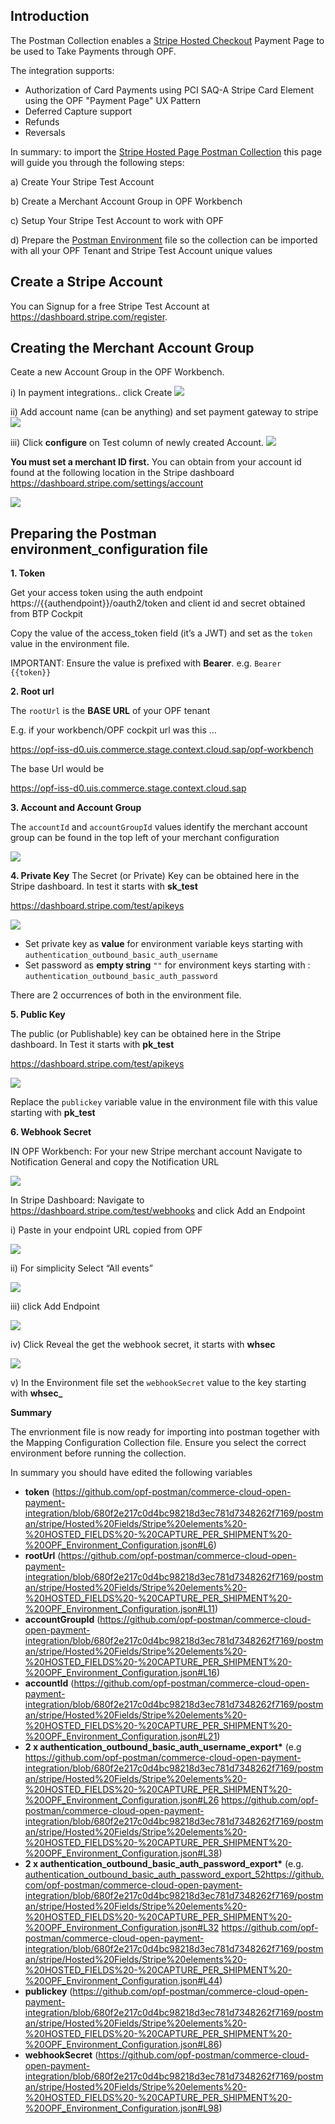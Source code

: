 ## Introduction ##
The Postman Collection enables a [Stripe Hosted Checkout](https://docs.stripe.com/checkout/quickstart) Payment Page to be used to Take Payments through OPF. 

The integration supports:

* Authorization of Card Payments using PCI SAQ-A Stripe Card Element using the OPF "Payment Page" UX Pattern
* Deferred Capture support
* Refunds
* Reversals

In summary: to import the [Stripe Hosted Page Postman Collection](Stripe-Hosted_Page_mapping_configuration.json) this page will guide you through the following steps: 

a) Create Your Stripe Test Account

b) Create a Merchant Account Group in OPF Workbench

c) Setup Your Stripe Test Account to work with OPF

d) Prepare the [Postman Environment](Stripe-Hosted_Page_environment_configuration.json) file so the collection can be imported with all your OPF Tenant and Stripe Test Account unique values  

## Create a Stripe Account ##
You can Signup for a free Stripe Test Account at https://dashboard.stripe.com/register.


## Creating the Merchant Account Group 
Ceate a new Account Group in the OPF Workbench.

i) In payment integrations.. click Create
![](images/opf-payment-integrations.png)

ii) Add account name (can be anything) and set payment gateway to stripe
![](images/stripe-elements-set-gateway.png)

iii) Click **configure** on Test column of newly created Account.
![](images/opf-account-group-id.png)

**You must set a merchant ID first.**
You can obtain from your account id found at the following location in the Stripe dashboard <https://dashboard.stripe.com/settings/account>

![](images/stripe-elements-get-account.png)

## Preparing the Postman environment_configuration file

**1. Token**

Get your access token using the auth endpoint https://{{authendpoint}}/oauth2/token and client id and secret obtained from BTP Cockpit

Copy the value of the access_token field (it’s a JWT) and set as the ``token`` value in the environment file.

IMPORTANT: Ensure the value is prefixed with **Bearer**. e.g. ``Bearer {{token}}``

**2. Root url**

The ``rootUrl`` is the **BASE URL** of your OPF tenant

E.g. if your workbench/OPF cockpit url was this …

<https://opf-iss-d0.uis.commerce.stage.context.cloud.sap/opf-workbench>

The base Url would be

https://opf-iss-d0.uis.commerce.stage.context.cloud.sap

**3. Account and Account Group**

The ``accountId`` and ``accountGroupId`` values identify the merchant account group can be found in the top left of your merchant configuration

![](images/opf-account-group-id.png)

**4. Private Key**
The Secret (or Private) Key can be obtained here in the Stripe dashboard. In test it starts with **sk_test**

<https://dashboard.stripe.com/test/apikeys>

![](images/stripe-elements-get-secret-key.png)

* Set private key as **value** for environment variable keys starting with ``authentication_outbound_basic_auth_username``
* Set password as **empty string** ``""`` for environment keys starting with : ``authentication_outbound_basic_auth_password``

There are 2 occurrences of both in the environment file.

**5. Public Key**

The public (or Publishable) key can be obtained here in the Stripe dashboard. In Test it starts with **pk_test**

<https://dashboard.stripe.com/test/apikeys>

![](images/stripe-elements-get-public-key.png)

Replace the ``publickey`` variable value in the environment file with this value starting with **pk_test**

**6. Webhook Secret**

IN OPF Workbench: For your new Stripe merchant account Navigate to Notification General and copy the Notification URL

![](images/opf-get-notification-url.png)

In Stripe Dashboard: Navigate to <https://dashboard.stripe.com/test/webhooks> and click Add an Endpoint

i) Paste in your endpoint URL copied from OPF

![](images/stripe-elements-paste-webook.png)

ii) For simplicity Select “All events”

![](images/stripe-elements-select-events.png)

iii) click Add Endpoint

![](images/stripe-elements-add-endpoint.png)

iv) Click Reveal the get the webhook secret, it starts with **whsec**

![](images/stripe-elements-reveal-whsecret.png)

v) In the Environment file set the ``webhookSecret`` value to the key starting with **whsec_**

**Summary**

The envrionment file is now ready for importing into postman together with the Mapping Configuration Collection file. Ensure you select the correct environment before running the collection.

In summary you should have edited the following variables

- **token** (https://github.com/opf-postman/commerce-cloud-open-payment-integration/blob/680f2e217c0d4bc98218d3ec781d7348262f7169/postman/stripe/Hosted%20Fields/Stripe%20elements%20-%20HOSTED_FIELDS%20-%20CAPTURE_PER_SHIPMENT%20-%20OPF_Environment_Configuration.json#L6)
- **rootUrl** (https://github.com/opf-postman/commerce-cloud-open-payment-integration/blob/680f2e217c0d4bc98218d3ec781d7348262f7169/postman/stripe/Hosted%20Fields/Stripe%20elements%20-%20HOSTED_FIELDS%20-%20CAPTURE_PER_SHIPMENT%20-%20OPF_Environment_Configuration.json#L11)
- **accountGroupId** (https://github.com/opf-postman/commerce-cloud-open-payment-integration/blob/680f2e217c0d4bc98218d3ec781d7348262f7169/postman/stripe/Hosted%20Fields/Stripe%20elements%20-%20HOSTED_FIELDS%20-%20CAPTURE_PER_SHIPMENT%20-%20OPF_Environment_Configuration.json#L16) 
- **accountId** (https://github.com/opf-postman/commerce-cloud-open-payment-integration/blob/680f2e217c0d4bc98218d3ec781d7348262f7169/postman/stripe/Hosted%20Fields/Stripe%20elements%20-%20HOSTED_FIELDS%20-%20CAPTURE_PER_SHIPMENT%20-%20OPF_Environment_Configuration.json#L21)
- **2 x authentication_outbound_basic_auth_username_export\*** (e.g https://github.com/opf-postman/commerce-cloud-open-payment-integration/blob/680f2e217c0d4bc98218d3ec781d7348262f7169/postman/stripe/Hosted%20Fields/Stripe%20elements%20-%20HOSTED_FIELDS%20-%20CAPTURE_PER_SHIPMENT%20-%20OPF_Environment_Configuration.json#L26 https://github.com/opf-postman/commerce-cloud-open-payment-integration/blob/680f2e217c0d4bc98218d3ec781d7348262f7169/postman/stripe/Hosted%20Fields/Stripe%20elements%20-%20HOSTED_FIELDS%20-%20CAPTURE_PER_SHIPMENT%20-%20OPF_Environment_Configuration.json#L38)
- **2 x authentication_outbound_basic_auth_password_export\*** (e.g. [authentication_outbound_basic_auth_password_export_52](https://github.com/opf-postman/commerce-cloud-open-payment-integration/blob/680f2e217c0d4bc98218d3ec781d7348262f7169/postman/stripe/Hosted%20Fields/Stripe%20elements%20-%20HOSTED_FIELDS%20-%20CAPTURE_PER_SHIPMENT%20-%20OPF_Environment_Configuration.json#L32)https://github.com/opf-postman/commerce-cloud-open-payment-integration/blob/680f2e217c0d4bc98218d3ec781d7348262f7169/postman/stripe/Hosted%20Fields/Stripe%20elements%20-%20HOSTED_FIELDS%20-%20CAPTURE_PER_SHIPMENT%20-%20OPF_Environment_Configuration.json#L32 https://github.com/opf-postman/commerce-cloud-open-payment-integration/blob/680f2e217c0d4bc98218d3ec781d7348262f7169/postman/stripe/Hosted%20Fields/Stripe%20elements%20-%20HOSTED_FIELDS%20-%20CAPTURE_PER_SHIPMENT%20-%20OPF_Environment_Configuration.json#L44)
- **publickey** (https://github.com/opf-postman/commerce-cloud-open-payment-integration/blob/680f2e217c0d4bc98218d3ec781d7348262f7169/postman/stripe/Hosted%20Fields/Stripe%20elements%20-%20HOSTED_FIELDS%20-%20CAPTURE_PER_SHIPMENT%20-%20OPF_Environment_Configuration.json#L86)
- **webhookSecret** (https://github.com/opf-postman/commerce-cloud-open-payment-integration/blob/680f2e217c0d4bc98218d3ec781d7348262f7169/postman/stripe/Hosted%20Fields/Stripe%20elements%20-%20HOSTED_FIELDS%20-%20CAPTURE_PER_SHIPMENT%20-%20OPF_Environment_Configuration.json#L98)
